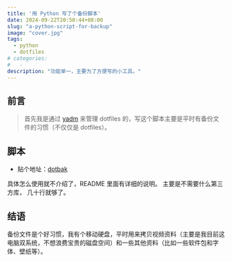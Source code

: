 ```yaml
---
title: '用 Python 写了个备份脚本'
date: 2024-09-22T20:50:44+08:00
slug: "a-python-script-for-backup"
image: "cover.jpg"
tags:
  - python
  - dotfiles
# categories:
#   -
description: "功能单一，主要为了方便写的小工具。"
---
```


## 前言

> 首先我是通过 [yadm](https://github.com/TheLocehiliosan/yadm) 来管理 dotfiles 的，写这个脚本主要是平时有备份文件的习惯（不仅仅是 dotfiles）。

## 脚本

- 贴个地址：[dotbak](https://github.com/yaragos/dotbak)

具体怎么使用就不介绍了，README 里面有详细的说明。
主要是不需要什么第三方库， 几十行就够了。

## 结语

备份文件是个好习惯，我有个移动硬盘，平时用来拷贝视频资料（主要是我目前这电脑双系统，不想浪费宝贵的磁盘空间）和一些其他资料（比如一些软件包和字体、壁纸等）。
